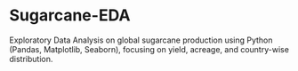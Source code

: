 # Sugarcane-EDA
Exploratory Data Analysis on global sugarcane production using Python (Pandas, Matplotlib, Seaborn), focusing on yield, acreage, and country-wise distribution.
